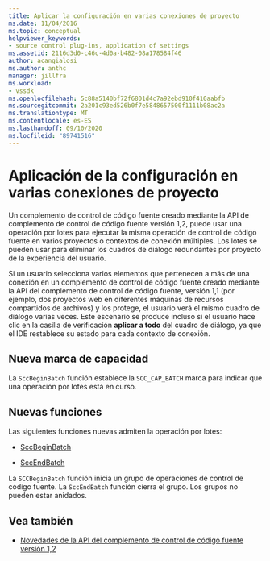 ```yaml
---
title: Aplicar la configuración en varias conexiones de proyecto
ms.date: 11/04/2016
ms.topic: conceptual
helpviewer_keywords:
- source control plug-ins, application of settings
ms.assetid: 2116d3d0-c46c-4d0a-b482-08a178584f46
author: acangialosi
ms.author: anthc
manager: jillfra
ms.workload:
- vssdk
ms.openlocfilehash: 5c88a5140bf72f6801d4c7a92ebd910f410aabfb
ms.sourcegitcommit: 2a201c93ed526b0f7e5848657500f1111b08ac2a
ms.translationtype: MT
ms.contentlocale: es-ES
ms.lasthandoff: 09/10/2020
ms.locfileid: "89741516"
---
```

# <a name="application-of-settings-across-multiple-project-connections"></a>Aplicación de la configuración en varias conexiones de proyecto
Un complemento de control de código fuente creado mediante la API de complemento de control de código fuente versión 1,2, puede usar una operación por lotes para ejecutar la misma operación de control de código fuente en varios proyectos o contextos de conexión múltiples. Los lotes se pueden usar para eliminar los cuadros de diálogo redundantes por proyecto de la experiencia del usuario.

 Si un usuario selecciona varios elementos que pertenecen a más de una conexión en un complemento de control de código fuente creado mediante la API del complemento de control de código fuente, versión 1,1 (por ejemplo, dos proyectos web en diferentes máquinas de recursos compartidos de archivos) y los protege, el usuario verá el mismo cuadro de diálogo varias veces. Este escenario se produce incluso si el usuario hace clic en la casilla de verificación **aplicar a todo** del cuadro de diálogo, ya que el IDE restablece su estado para cada contexto de conexión.

## <a name="new-capability-flag"></a>Nueva marca de capacidad
 La `SccBeginBatch` función establece la `SCC_CAP_BATCH` marca para indicar que una operación por lotes está en curso.

## <a name="new-functions"></a>Nuevas funciones
Las siguientes funciones nuevas admiten la operación por lotes:

- [SccBeginBatch](../../extensibility/sccbeginbatch-function.md)

- [SccEndBatch](../../extensibility/sccendbatch-function.md)

La `SCCBeginBatch` función inicia un grupo de operaciones de control de código fuente. La `SccEndBatch` función cierra el grupo. Los grupos no pueden estar anidados.

## <a name="see-also"></a>Vea también
- [Novedades de la API del complemento de control de código fuente versión 1,2](../../extensibility/internals/what-s-new-in-the-source-control-plug-in-api-version-1-2.md)
